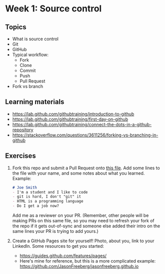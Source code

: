 # Week 1: Source control

## Topics

- What is source control
- Git
- GitHub
- Typical workflow:
    - Fork
    - Clone
    - Commit
    - Push
    - Pull Request
- Fork vs branch

## Learning materials

- https://lab.github.com/githubtraining/introduction-to-github
- https://lab.github.com/githubtraining/first-day-on-github
- https://lab.github.com/githubtraining/connect-the-dots-in-a-github-repository
- https://stackoverflow.com/questions/3611256/forking-vs-branching-in-github

## Exercises

1. Fork this repo and submit a Pull Request onto [this file](https://github.com/JasonFreeberg/summer-workshops/blob/main/week1/intros.md). Add some lines to the file with your name, and some notes about what you learned. Example:

    ```md
    # Joe Smith
    - I'm a student and I like to code
    - git is hard, I don't "git" it
    - HTML is a programming language
    - Do I get a job now?
    ```
    
    Add me as a reviewer on your PR. (Remember, other people will be making PRs on this same file, so you may need to refresh your fork of the repo if it gets out-of-sync and someone else added their intro on the same lines your PR is trying to add yours.) 

1. Create a GitHub Pages site for yourself! Photo, about you, link to your LinkedIn. Some resources to get you started:

    - https://guides.github.com/features/pages/
    - Here's mine for reference, but this is a more complicated example: https://github.com/JasonFreeberg/jasonfreeberg.github.io

